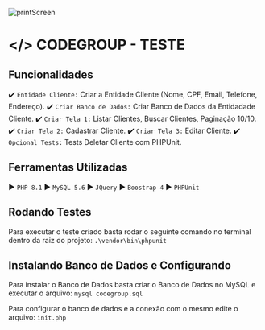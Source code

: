 ![printScreen](https://i.ibb.co/wSwNDsX/Code-Group-Test.png)
# </> CODEGROUP - TESTE
## Funcionalidades
:heavy_check_mark: `Entidade Cliente:` Criar a Entidade Cliente (Nome, CPF, Email, Telefone, Endereço).
:heavy_check_mark: `Criar Banco de Dados:` Criar Banco de Dados da Entidadade Cliente.
:heavy_check_mark: `Criar Tela 1:` Listar Clientes, Buscar Clientes, Paginação 10/10.
:heavy_check_mark: `Criar Tela 2:` Cadastrar Cliente.
:heavy_check_mark: `Criar Tela 3:` Editar Cliente.
:heavy_check_mark: `Opcional Tests:` Tests Deletar Cliente com PHPUnit.
###

## Ferramentas Utilizadas
:arrow_forward: ``PHP 8.1``
:arrow_forward: ``MySQL 5.6``
:arrow_forward: ``JQuery``
:arrow_forward: ``Boostrap 4``
:arrow_forward: ``PHPUnit``

## Rodando Testes 
Para executar o teste criado basta rodar o seguinte comando no terminal dentro da raiz do projeto:
`.\vendor\bin\phpunit `

## Instalando Banco de Dados e Configurando
Para instalar o Banco de Dados basta criar o Banco de Dados no MySQL e executar o arquivo:
`mysql codegroup.sql `

Para configurar o banco de dados e a conexão com o mesmo edite o arquivo:
`init.php`
